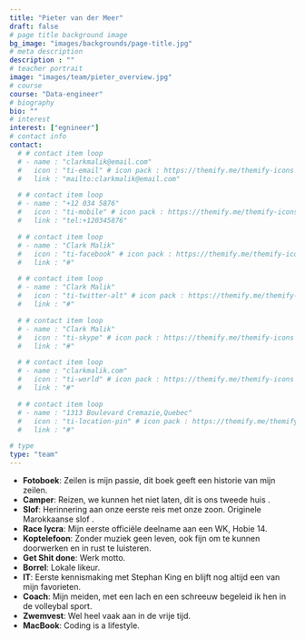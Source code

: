 ```yaml
---
title: "Pieter van der Meer"
draft: false
# page title background image
bg_image: "images/backgrounds/page-title.jpg"
# meta description
description : ""
# teacher portrait
image: "images/team/pieter_overview.jpg"
# course
course: "Data-engineer"
# biography
bio: ""
# interest
interest: ["egnineer"]
# contact info
contact:
  # # contact item loop
  # - name : "clarkmalik@email.com"
  #   icon : "ti-email" # icon pack : https://themify.me/themify-icons
  #   link : "mailto:clarkmalik@email.com"

  # # contact item loop
  # - name : "+12 034 5876"
  #   icon : "ti-mobile" # icon pack : https://themify.me/themify-icons
  #   link : "tel:+120345876"

  # # contact item loop
  # - name : "Clark Malik"
  #   icon : "ti-facebook" # icon pack : https://themify.me/themify-icons
  #   link : "#"

  # # contact item loop
  # - name : "Clark Malik"
  #   icon : "ti-twitter-alt" # icon pack : https://themify.me/themify-icons
  #   link : "#"

  # # contact item loop
  # - name : "Clark Malik"
  #   icon : "ti-skype" # icon pack : https://themify.me/themify-icons
  #   link : "#"

  # # contact item loop
  # - name : "clarkmalik.com"
  #   icon : "ti-world" # icon pack : https://themify.me/themify-icons
  #   link : "#"

  # # contact item loop
  # - name : "1313 Boulevard Cremazie,Quebec"
  #   icon : "ti-location-pin" # icon pack : https://themify.me/themify-icons
  #   link : "#"

# type
type: "team"
---
```


* **Fotoboek**: Zeilen is mijn passie, dit boek geeft een historie van mijn zeilen.
* **Camper**: Reizen, we kunnen het niet laten, dit is ons tweede huis .
* **Slof**: Herinnering aan onze eerste reis met onze zoon. Originele Marokkaanse slof .
* **Race lycra**: Mijn eerste officiële deelname aan een WK, Hobie 14.
* **Koptelefoon**: Zonder muziek geen leven, ook fijn om te kunnen doorwerken en in rust te luisteren. 
* **Get Shit done**: Werk motto.
* **Borrel**: Lokale likeur.
* **IT**: Eerste kennismaking met Stephan King en blijft nog altijd een van mijn favorieten. 
* **Coach**: Mijn meiden, met een lach en een schreeuw begeleid ik hen in de volleybal sport. 
* **Zwemvest**: Wel heel vaak aan in de vrije tijd.
* **MacBook**: Coding is a lifestyle.
